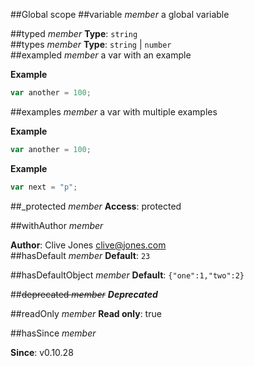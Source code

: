 ##Global scope
<a name="variable"></a>
##variable *member*
a global variable

  
<a name="typed"></a>
##typed *member*
**Type**: `string`  
<a name="types"></a>
##types *member*
**Type**: `string` | `number`  
<a name="exampled"></a>
##exampled *member*
a var with an example

  
**Example**  
```js
var another = 100;
```
<a name="examples"></a>
##examples *member*
a var with multiple examples

  
**Example**  
```js
var another = 100;
```
**Example**  
```js
var next = "p";
```
<a name="_protected"></a>
##_protected *member*
**Access**: protected  
  
<a name="withAuthor"></a>
##withAuthor *member*
  
**Author**: Clive Jones <clive@jones.com>  
<a name="hasDefault"></a>
##hasDefault *member*
**Default**: `23`  
  
<a name="hasDefaultObject"></a>
##hasDefaultObject *member*
**Default**: `{"one":1,"two":2}`  
  
<a name="deprecated"></a>
##~~deprecated *member*~~
***Deprecated***  
  
<a name="readOnly"></a>
##readOnly *member*
**Read only**: true  
  
<a name="hasSince"></a>
##hasSince *member*
  
**Since**: v0.10.28  
